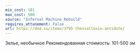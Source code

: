 ```yaml
---
min_cost: 101
max_cost: 500
source: "Infernal Machine Rebuild"
requires_attunement: False
url: https://dnd.su/items/3795-thessaltoxin-antidote/
---
```


Зелье, необычное
Рекомендованная стоимость: 101-500 зм